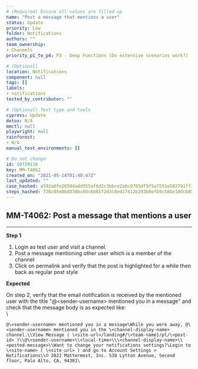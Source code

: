 ```yaml
---
# (Required) Ensure all values are filled up
name: "Post a message that mentions a user"
status: Update
priority: Low
folder: Notifications
authors: ""
team_ownership: 
- Channels
priority_p1_to_p4: P3 - Deep Functions (Do extensive scenarios work?)

# (Optional)
location: Notifications
component: null
tags: []
labels: 
- notifications
tested_by_contributor: ""

# (Optional) Test type and tools
cypress: Update
detox: N/A
mmctl: null
playwright: null
rainforest: 
- N/A
manual_test_environments: []

# Do not change
id: 10729138
key: MM-T4062
created_on: "2021-05-14T01:40:47Z"
last_updated: ""
case_hashed: a593a0fe26594add355af6d2c3bbce2abc0765df9f5a7551e582791ff29eeeca194977ab8998545760510f94e8bf13b9
steps_hashed: 726c05e0bd330bc60c6b65f2d3c0ed17412b293b8efb9c584e1ddcb854e43354982f2771a3738e594c0595f813d4fb91
---
```


<!-- (Auto-generated) Based on frontmatter's "key" and "name" -->

## MM-T4062: Post a message that mentions a user

---

**Step 1**

1. Login as test user and visit a channel.
2. Post a message mentioning other user which is a member of the channel
3. Click on permalink and verify that the post is highlighted for a while then back as regular post style

**Expected**

On step 2, verify that the email notification is received by the mentioned user with the title "@\<sender-username> mentioned you in a message" and check that the message body is as expected like:\
\\

```
@\<sender-username> mentioned you in a message\While you were away, @\<sender-username> mentioned you in the \<channel-display-name> channel.\\View Message ( \<site-url>/landing#/\<team-name}/pl/\<post-id> )\\@\<sender-username>\\<local-time>\\\<channel-display-name>\\<posted-message>\\Want to change your notifications settings?\Login to \<site-name> ( \<site-url> ) and go to Account Settings > Notifications\\© 2021 Mattermost, Inc. 530 Lytton Avenue, Second floor, Palo Alto, CA, 94301\
```
